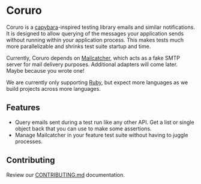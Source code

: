 # Coruro
Coruro is a [capybara](https://github.com/teamcapybara/capybara)-inspired testing library emails and similar notifications. It is designed to allow querying of the messages your application sends without running within your application process. This makes tests much more parallelizable and shrinks test suite startup and time.

Currently, Coruro depends on [Mailcatcher](https://github.com/sj26/mailcatcher), which acts as a fake SMTP server for mail delivery purposes. Additional adapters will come later. Maybe because you wrote one!

We are currently only supporting [Ruby](./coruro-ruby), but expect more languages as we build projects across more languages.

## Features
* Query emails sent during a test run like any other API. Get a list or single object back that you can use to make some assertions.
* Manage Mailcatcher in your feature test suite without having to juggle processes.

## Contributing
Review our [CONTRIBUTING.md](./CONTRIBUTING.md) documentation.

